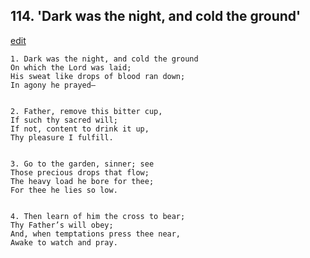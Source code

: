 
## 114.  'Dark was the night, and cold the ground'
[edit](https://docs.google.com/document/d/1MR2nAKoEF%2DO9%2DxhF%2DxQekAjYUisCY37A/edit?mode=html)



    1. Dark was the night, and cold the ground
    On which the Lord was laid;
    His sweat like drops of blood ran down;
    In agony he prayed—


    2. Father, remove this bitter cup,
    If such thy sacred will;
    If not, content to drink it up,
    Thy pleasure I fulfill.


    3. Go to the garden, sinner; see
    Those precious drops that flow;
    The heavy load he bore for thee;
    For thee he lies so low.


    4. Then learn of him the cross to bear;
    Thy Father’s will obey;
    And, when temptations press thee near,
    Awake to watch and pray.
